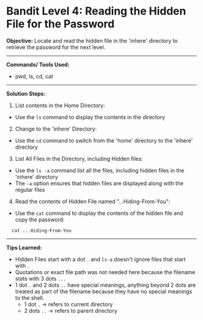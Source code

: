 # Bandit Level 4: Reading the Hidden File for the Password

**Objective:**
Locate and read the hidden file in the 'inhere' directory to retrieve the password for the next level.

---

**Commands/ Tools Used:**
- pwd, ls, cd, cat

---

**Solution Steps:**

1. List contents in the Home Directory:
- Use the `ls` command to display the contents in the directory


2. Change to the 'inhere' Directory:
- Use the `cd` command to switch from the 'home' directory to the 'inhere' directory

3. List All Files in the Directory, including Hidden files:
- Use the `ls -a` command list all the files, including hidden files in the 'inhere' directory
- The `-a` option ensures that hidden files are displayed along with the regular files
  
4. Read the contents of Hidden File named "...Hiding-From-You":
  - Use the `cat` command to display the contents of the hidden file and copy the password:
    
```
  cat ...Hiding-From-You
```
  ---

  **Tips Learned:**
  - Hidden Files start with a dot `.` and `ls-a` doesn't ignore files that start with `.`
  - Quotations or exact file path was not needed here because the filename stats with 3 dots `...`
  - 1 dot `.` and 2 dots `..` have special meanings, anything beyond 2 dots are treated as part of the filename because they have no special meanings to the shell. 
    - 1 dot `.` -> refers to current directory
    - 2 dots `..` -> refers to parent directory

